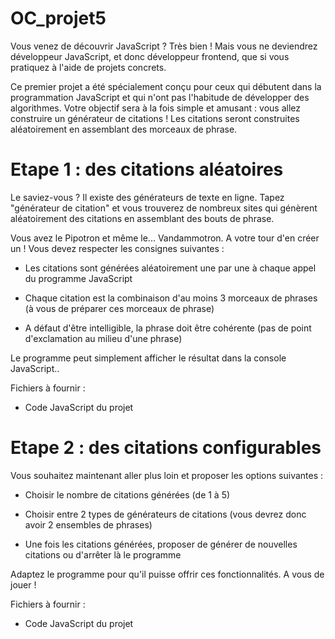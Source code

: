 # OC_projet5
Vous venez de découvrir JavaScript ? Très bien ! Mais vous ne deviendrez développeur JavaScript, et donc développeur frontend, que si vous pratiquez à l'aide de projets concrets.

Ce premier projet a été spécialement conçu pour ceux qui débutent dans la programmation JavaScript et qui n'ont pas l'habitude de développer des algorithmes. Votre objectif sera à la fois simple et amusant : vous allez construire un générateur de citations ! Les citations seront construites aléatoirement en assemblant des morceaux de phrase.

# Etape 1 : des citations aléatoires
Le saviez-vous ? Il existe des générateurs de texte en ligne. Tapez "générateur de citation" et vous trouverez de nombreux sites qui génèrent aléatoirement des citations en assemblant des bouts de phrase.

Vous avez le Pipotron et même le... Vandammotron. A votre tour d'en créer un ! Vous devez respecter les consignes suivantes :

* Les citations sont générées aléatoirement une par une à chaque appel du programme JavaScript

* Chaque citation est la combinaison d'au moins 3 morceaux de phrases (à vous de préparer ces morceaux de phrase)

* A défaut d'être intelligible, la phrase doit être cohérente (pas de point d'exclamation au milieu d'une phrase)

Le programme peut simplement afficher le résultat dans la console JavaScript..

Fichiers à fournir :

* Code JavaScript du projet

# Etape 2 : des citations configurables
Vous souhaitez maintenant aller plus loin et proposer les options suivantes :

* Choisir le nombre de citations générées (de 1 à 5)

* Choisir entre 2 types de générateurs de citations (vous devrez donc avoir 2 ensembles de phrases)

* Une fois les citations générées, proposer de générer de nouvelles citations ou d'arrêter là le programme

Adaptez le programme pour qu'il puisse offrir ces fonctionnalités. A vous de jouer !

Fichiers à fournir :

* Code JavaScript du projet